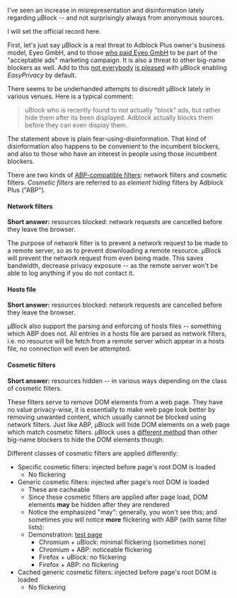 I've seen an increase in misrepresentation and disinformation lately regarding µBlock -- and not surprisingly always from anonymous sources.

I will set the official record here.

First, let's just say µBlock is a real threat to Adblock Plus owner's business model, Eyeo GmbH, and to those [who paid Eyeo GmbH](http://www.theregister.co.uk/2015/02/02/google_amazon_taboola_microsoft_adplock_plus_unblock/) to be part of the "acceptable ads" marketing campaign. It is also a threat to other big-name blockers as well. Add to this [not everybody](https://forums.lanik.us/viewtopic.php?f=64&t=17842) [is pleased](https://github.com/gorhill/uBlock/issues/564) with µBlock enabling _EasyPrivacy_ by default.

There seems to be underhanded attempts to discredit µBlock lately in various venues. Here is a typical comment: 

> uBlock who is recently found to not actually "block" ads, but rather hide them after its been displayed. Adblock actually blocks them before they can even display them.

The statement above is plain fear-using-disinformation. That kind of disinformation also happens to be convenient to the incumbent blockers, and also to those who have an interest in people using those incumbent blockers.

There are two kinds of [ABP-compatible filters](https://adblockplus.org/en/filters): network filters and cosmetic filters. _Cosmetic filters_ are referred to as _element hiding_ filters by Adblock Plus ("ABP").

#### Network filters

**Short answer:** resources blocked: network requests are cancelled before they leave the browser.

The purpose of network filter is to prevent a network request to be made to a remote server, so as to prevent downloading a remote resource. µBlock will prevent the network request from even being made. This saves bandwidth, decrease privacy exposure -- as the remote server won't be able to log anything if you do not contact it.

#### Hosts file

**Short answer:** resources blocked: network requests are cancelled before they leave the browser.

µBlock also support the parsing and enforcing of hosts files -- something which ABP does not. All entries in a hosts file are parsed as network filters, i.e. no resource will be fetch from a remote server which appear in a hosts file, no connection will even be attempted.

#### Cosmetic filters

**Short answer:** resources hidden -- in various ways depending on the class of cosmetic filters.

These filters serve to remove DOM elements from a web page. They have no value privacy-wise, it is essentially to make web page look better by removing unwanted content, which usually cannot be blocked using network filters. Just like ABP, µBlock will hide DOM elements on a web page which match cosmetic filters. µBlock uses a [different method](https://github.com/gorhill/uBlock/wiki/Cosmetic-filtering-in-%C2%B5Block:-version-0.4.0.0-update) than other big-name blockers to hide the DOM elements though.

Different classes of cosmetic filters are applied differently:

- Specific cosmetic filters: injected before page's root DOM is loaded
    - No flickering
- Generic cosmetic filters: injected after page's root DOM is loaded
    - These are cacheable
    - Since these cosmetic filters are applied after page load, DOM elements **may** be hidden after they are rendered
    - Notice the emphasized "may": generally, you won't see this; and sometimes you will notice **more** flickering with ABP (with same filter lists):
    - Demonstration: [test page](http://raymondhill.net/ublock/tiles1.html)
        - Chromium + uBlock: minimal flickering (sometimes none)
        - Chromium + ABP: noticeable flickering
        - Firefox + uBlock: no flickering
        - Firefox + ABP: no flickering
- Cached generic cosmetic filters: injected before page's root DOM is loaded
    - No flickering